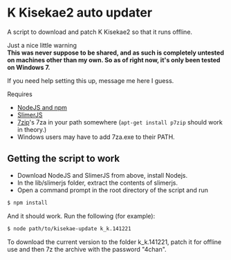 # K Kisekae2 auto updater
A script to download and patch K Kisekae2 so that it runs offline.

Just a nice little warning  
**This was never suppose to be  shared, and as such is completely untested on machines other than my own. So as of right now, it's only been tested on Windows 7.**

If you need help setting this up, message me here I guess.

Requires
 - [NodeJS and npm](http://nodejs.org/)
 - [SlimerJS](http://slimerjs.org/download.html)
 - [7zip](http://www.7-zip.org/)'s 7za in your path somewhere (`apt-get install p7zip` should work in theory.)
  - Windows users may have to add 7za.exe to their PATH.

## Getting the script to work
 - Download NodeJS and SlimerJS from above, install Nodejs.
 - In the lib/slimerjs folder, extract the contents of slimerjs.
 - Open a command prompt in the root directory of the script and run
```sh
$ npm install
```
And it should work. Run the following (for example):
```sh
$ node path/to/kisekae-update k_k.141221
```
To download the current version to the folder k_k.141221, patch it for offline use and then 7z the archive with the password "4chan".
